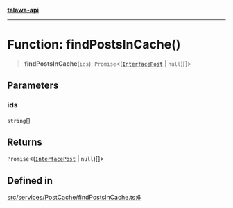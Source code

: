 [**talawa-api**](../../../../README.md)

***

# Function: findPostsInCache()

> **findPostsInCache**(`ids`): `Promise`\<([`InterfacePost`](../../../../models/Post/interfaces/InterfacePost.md) \| `null`)[]\>

## Parameters

### ids

`string`[]

## Returns

`Promise`\<([`InterfacePost`](../../../../models/Post/interfaces/InterfacePost.md) \| `null`)[]\>

## Defined in

[src/services/PostCache/findPostsInCache.ts:6](https://github.com/Suyash878/talawa-api/blob/f376d03c37e9acd046e7cc983947432c95f74442/src/services/PostCache/findPostsInCache.ts#L6)
